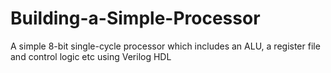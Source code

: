 # Building-a-Simple-Processor
A simple 8-bit single-cycle processor which includes an ALU, a register file and control logic etc using Verilog HDL
